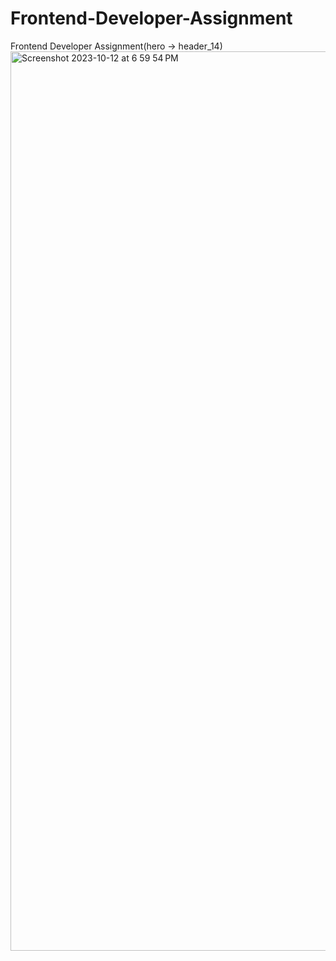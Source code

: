 # Frontend-Developer-Assignment
Frontend Developer Assignment(hero -> header_14)
<img width="1439" alt="Screenshot 2023-10-12 at 6 59 54 PM" src="https://github.com/tyagipk108/Frontend-Developer-Assignment/assets/66399075/6ebcbe8e-cb34-436b-8e19-fa2cbe32ef9b">



